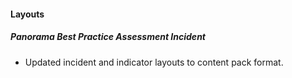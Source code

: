 
#### Layouts
##### Panorama Best Practice Assessment Incident
 - Updated incident and indicator layouts to content pack format.